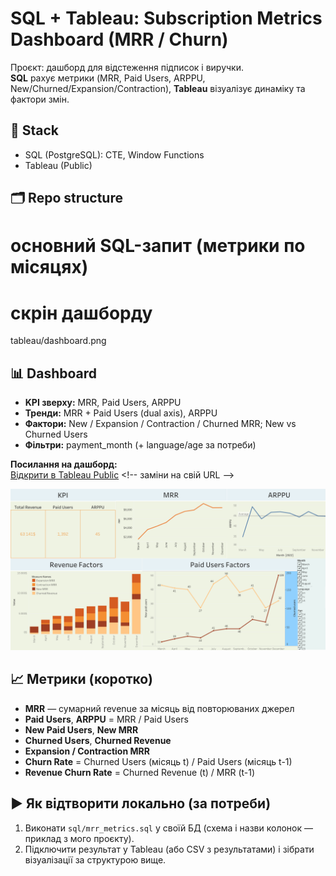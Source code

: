 # SQL + Tableau: Subscription Metrics Dashboard (MRR / Churn)

Проєкт: дашборд для відстеження підписок і виручки.  
**SQL** рахує метрики (MRR, Paid Users, ARPPU, New/Churned/Expansion/Contraction), **Tableau** візуалізує динаміку та фактори змін.

## 🔧 Stack
- SQL (PostgreSQL): CTE, Window Functions
- Tableau (Public)

## 🗂️ Repo structure
# основний SQL-запит (метрики по місяцях)
# скрін дашборду
tableau/dashboard.png


## 📊 Dashboard
- **KPI зверху:** MRR, Paid Users, ARPPU
- **Тренди:** MRR + Paid Users (dual axis), ARPPU
- **Фактори:** New / Expansion / Contraction / Churned MRR; New vs Churned Users
- **Фільтри:** payment_month (+ language/age за потреби)

**Посилання на дашборд:**  
[Відкрити в Tableau Public]([https://public.tableau.com/app/profile/your_profile/viz/mrr_dashboard](https://public.tableau.com/views/Revenuemetrics_17580548664470/Dashboard?:language=en-US&:sid=&:redirect=auth&:display_count=n&:origin=viz_share_link))  <!-- заміни на свій URL -->

![Dashboard Screenshot](tableau/dashboard.png)

## 📈 Метрики (коротко)
- **MRR** — сумарний revenue за місяць від повторюваних джерел
- **Paid Users**, **ARPPU** = MRR / Paid Users
- **New Paid Users**, **New MRR**
- **Churned Users**, **Churned Revenue**
- **Expansion / Contraction MRR**
- **Churn Rate** = Churned Users (місяць t) / Paid Users (місяць t-1)
- **Revenue Churn Rate** = Churned Revenue (t) / MRR (t-1)

## ▶️ Як відтворити локально (за потреби)
1) Виконати `sql/mrr_metrics.sql` у своїй БД (схема і назви колонок — приклад з мого проєкту).  
2) Підключити результат у Tableau (або CSV з результатами) і зібрати візуалізації за структурою вище.
